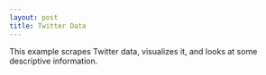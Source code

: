 ```yaml
---
layout: post
title: Twitter Data
---
```


This example scrapes Twitter data, visualizes it, and looks at some descriptive information.
